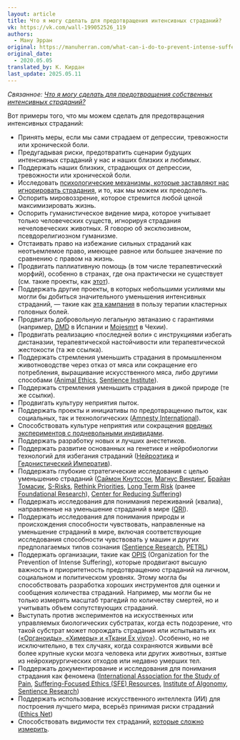 ```yaml
---
layout: article
title: Что я могу сделать для предотвращения интенсивных страданий?
vk: https://vk.com/wall-199052526_119
authors:
  - Ману Эрран
original: https://manuherran.com/what-can-i-do-to-prevent-intense-suffering/
original_date:
  - 2020.05.05
translated_by: К. Кирдан
last_update: 2025.05.11
---
```

_Связанное: [Что я могу сделать для предотвращения собственных интенсивных страданий?](manu-herran-what-can-i-do-to-prevent-my-own-intense-suffering.html)_

Вот примеры того, что мы можем сделать для предотвращения интенсивных страданий:

- Принять меры, если мы сами страдаем от депрессии, тревожности или хронической боли.
- Предугадывая риски, предотвратить сценарии будущих интенсивных страданий у нас и наших близких и любимых.
- Поддержать наших близких, страдающих от депрессии, тревожности или хронической боли.
- Исследовать [психологические механизмы, которые заставляют нас игнорировать страдания](https://manuherran.com/psychological-biases-that-impede-the-success-in-the-reducing-intense-suffering-movement/), и то, как мы можем их преодолеть.
- Оспорить мировоззрение, которое стремится любой ценой максимизировать жизнь.
- Оспорить гуманистическое видение мира, которое учитывает только человеческих существ, игнорируя страдания нечеловеческих животных. Я говорю об эксклюзивном, псевдорелигиозном гуманизме.
- Отстаивать право на избежание сильных страданий как неотъемлемое право, имеющее равное или большее значение по сравнению с правом на жизнь.
- Продвигать паллиативную помощь (в том числе терапевтический морфий), особенно в странах, где она практически не существует (см. такие проекты, как [этот](https://www.preventsuffering.org/pain)).
- Поддержать другие проекты, в которых небольшими усилиями мы могли бы добиться значительного уменьшения интенсивных страданий, — такие как [эта кампания](https://www.preventsuffering.org/cluster-headaches/) в пользу терапии кластерных головных болей.
- Продвигать добровольную легальную эвтаназию с гарантиями (например, [DMD](https://derechoamorir.org/) в Испании и [Mojesmrt](https://mojesmrt.cz/) в Чехии).
- Продвигать реализацию «последней воли» с инструкциями избегать дистаназии, терапевтической настойчивости или терапевтической жестокости (та же ссылка).
- Поддержать стремления уменьшить страдания в промышленном животноводстве через отказ от мяса или сокращение его потребления, выращивание искусственного мяса, либо другими способами ([Animal Ethics](https://www.animal-ethics.org/), [Sentience Institute](https://www.sentienceinstitute.org/)).
- Поддержать стремления уменьшить страдания в дикой природе (те же ссылки).
- Продвигать культуру неприятия пыток.
- Поддержать проекты и инициативы по предотвращению пыток, как социальных, так и технологических ([Amnesty International](https://www.amnesty.org/es/what-we-do/torture/)).
- Способствовать культуре неприятия или сокращения [вредных экспериментов с подневольными индивидами](https://manuherran.com/on-animal-experimentation/).
- Поддержать разработку новых и лучших анестетиков.
- Поддержать развитие основанных на генетике и нейробиологии технологий для избегания страданий ([Нейроэтика](https://neuroethics.com/) и [Гедонистический Императив](https://www.hedweb.com/)).
- Поддержать глубокие стратегические исследования с целью уменьшению страданий ([Саймон Кнутссон](http://www.simonknutsson.com/), [Магнус Виндинг](https://magnusvinding.com/), [Брайан Томасик](https://reducing-suffering.org/), [S-Risks](https://s-risks.org/), [Rethink Priorities](https://www.rethinkpriorities.org/), [Long Term Risk](https://longtermrisk.org/) (ранее [Foundational Research](https://foundational-research.org/)), [Center for Reducing Suffering](https://centerforreducingsuffering.org/))
- Поддержать исследования для понимания переживаний (квалиа), направленные на уменьшение страданий в мире ([QRI](https://www.qualiaresearchinstitute.org/)).
- Поддержать исследования для понимания природы и происхождения способности чувствовать, направленные на уменьшение страданий в мире, включая соответствующие исследования способности чувствовать у машин и других предполагаемых типов сознания ([Sentience Research](http://sentience-research.org/), [PETRL](http://petrl.org/))
- Поддержать организации, такие как [OPIS](https://www.preventsuffering.org/) (Organization for the Prevention of Intense Suffering), которые продвигают высшую важность и приоритетность предотвращению страданий на личном, социальном и политическом уровнях. Этому могла бы способствовать разработка хороших инструментов для оценки и сообщения количества страданий. Например, мы могли бы не только измерять масштаб трагедий по количеству смертей, но и учитывать объем сопутствующих страданий.
- Выступать против экспериментов на искусственных или управляемых биологических субстратах, когда есть подозрение, что такой субстрат может порождать страдания или испытывать их ([«Органоиды», «Химеры» и «Ткани Ex vivo»](https://manuherran.com/types-of-suffering-based-on-their-uncertainty/)). Особенно, но не исключительно, в тех случаях, когда сохраняются живыми всё более крупные куски мозга человека или других животных, взятые из нейрохирургических отходов или недавно умерших тел.
- Поддержать документирование и исследования для понимания страдания как феномена ([International Association for the Study of Pain](https://www.iasp-pain.org/), [Suffering-Focused Ethics (SFE) Resources](https://suffering-focused-ethics.surge.sh/), [Institute of Algonomy](https://docs.google.com/document/d/1cyDnDBxQKarKjeug2YJTv7XNTlVY-v9sQL45-Q2BFac/), [Sentience Research](https://sentience-research.org/))
- Поддержать использование искусственного интеллекта (ИИ) для построения лучшего мира, всерьёз принимая риски страданий ([Ethics Net](https://www.ethicsnet.org/))
- Способствовать видимости тех страданий, [которые сложно измерить](https://manuherran.com/types-of-suffering-based-on-their-uncertainty/).

